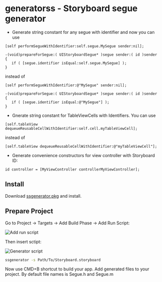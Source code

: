 generatorss - Storyboard segue generator
========================================

* Generate string constant for any segue with identifier and now you can use
```
[self performSegueWithIdentifier:self.segue.MySegue sender:nil];
```
```
-(void)prepareForSegue:( UIStoryboardSegue* )segue sender:( id )sender {
   if ( [segue.identifier isEqual:self.segue.MySegue] );
}
```
instead of
```
[self performSegueWithIdentifier:@"MySegue" sender:nil];
```
```
-(void)prepareForSegue:( UIStoryboardSegue* )segue sender:( id )sender {
   if ( [segue.identifier isEqual:@"MySegue"] );
}
```
* Gnerate string constant for TableViewCells with Identifiers. You can use
```
[self.tableView dequeueReusableCellWithIdentifier:self.cell.myTableViewCell];
```
instead of
```
[self.tableView dequeueReusableCellWithIdentifier:@"myTableViewCell"];
```

* Generate convenience constructors for view controller with Storyboard ID:
```
id controller = [MyViewController controllerMyViewController];
```

Install
-------

Download [ssgenerator.pkg](https://bitbucket.org/nut_code_monkey/ssgenerator/downloads/ssgenerator.pkg) and install.

Prepare Project
---------------

Go to Project -> Targets -> Add Build Phase -> Add Run Script:

![Add run script](https://bitbucket.org/nut_code_monkey/ssgenerator/downloads/add_run_script.png "Add run script")

Then insert sctipt:

![Generator script](https://bitbucket.org/nut_code_monkey/ssgenerator/downloads/generator_script.png "Generator script")

```bash 
ssgenerator -s Path/To/Storyboard.storyboard
```

Now use CMD+B shortcut to build your app. Add generated files to your project. By default file names is <Storyboard>Segue.h and <Storyboard>Segue.m
